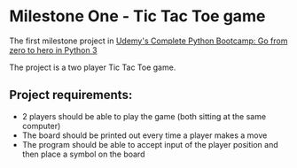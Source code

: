 # Milestone One - Tic Tac Toe game
The first milestone project in [Udemy's Complete Python Bootcamp: Go from zero to hero in Python 3](https://www.udemy.com/complete-python-bootcamp/)

The project is a two player Tic Tac Toe game.

## Project requirements:

* 2 players should be able to play the game (both sitting at the same computer)
* The board should be printed out every time a player makes a move
* The program should be able to accept input of the player position and then place a symbol on the board
